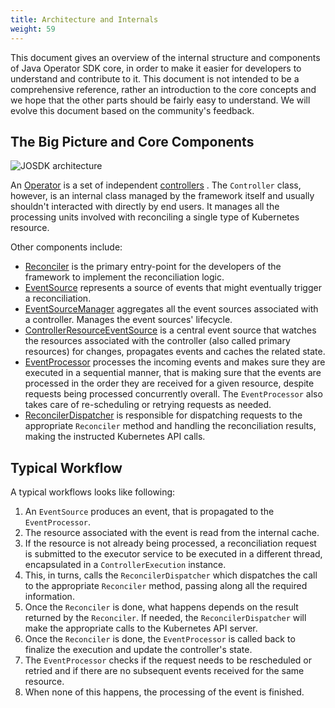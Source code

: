 ```yaml
---
title: Architecture and Internals
weight: 59
---
```


This document gives an overview of the internal structure and components of Java Operator SDK core,
in order to make it easier for developers to understand and contribute to it. This document is
not intended to be a comprehensive reference, rather an introduction to the core concepts and we
hope that the other parts should be fairly easy to understand. We will evolve this document
based on the community's feedback.

## The Big Picture and Core Components

![JOSDK architecture](/images/architecture.svg)

An [Operator](https://github.com/java-operator-sdk/java-operator-sdk/blob/main/operator-framework-core/src/main/java/io/javaoperatorsdk/operator/Operator.java)
is a set of
independent [controllers](https://github.com/java-operator-sdk/java-operator-sdk/blob/main/operator-framework-core/src/main/java/io/javaoperatorsdk/operator/processing/Controller.java)
.
The `Controller` class, however, is an internal class managed by the framework itself and
usually shouldn't interacted with directly by end users. It
manages all the processing units involved with reconciling a single type of Kubernetes resource.

Other components include:

- [Reconciler](https://github.com/java-operator-sdk/java-operator-sdk/blob/main/operator-framework-core/src/main/java/io/javaoperatorsdk/operator/api/reconciler/Reconciler.java)
  is the primary entry-point for the developers of the framework to implement the reconciliation
  logic.
- [EventSource](https://github.com/java-operator-sdk/java-operator-sdk/blob/main/operator-framework-core/src/main/java/io/javaoperatorsdk/operator/processing/event/source/EventSource.java)
  represents a source of events that might eventually trigger a reconciliation.
- [EventSourceManager](https://github.com/java-operator-sdk/java-operator-sdk/blob/main/operator-framework-core/src/main/java/io/javaoperatorsdk/operator/processing/event/EventSourceManager.java)
  aggregates all the event sources associated with a controller. Manages the event sources'
  lifecycle.
- [ControllerResourceEventSource](https://github.com/java-operator-sdk/java-operator-sdk/blob/main/operator-framework-core/src/main/java/io/javaoperatorsdk/operator/processing/event/source/controller/ControllerResourceEventSource.java)
  is a central event source that watches the resources associated with the controller (also
  called primary resources) for changes, propagates events and caches the related state.
- [EventProcessor](https://github.com/java-operator-sdk/java-operator-sdk/blob/main/operator-framework-core/src/main/java/io/javaoperatorsdk/operator/processing/event/EventProcessor.java)
  processes the incoming events and makes sure they are executed in a sequential manner, that is
  making sure that the events are processed in the order they are received for a given resource,
  despite requests being processed concurrently overall. The `EventProcessor` also takes care of
  re-scheduling or retrying requests as needed.
- [ReconcilerDispatcher](https://github.com/java-operator-sdk/java-operator-sdk/blob/main/operator-framework-core/src/main/java/io/javaoperatorsdk/operator/processing/event/ReconciliationDispatcher.java)
  is responsible for dispatching requests to the appropriate `Reconciler` method and handling
  the reconciliation results, making the instructed Kubernetes API calls.

## Typical Workflow

A typical workflows looks like following:

1. An `EventSource` produces an event, that is propagated to the `EventProcessor`.
2. The resource associated with the event is read from the internal cache.
3. If the resource is not already being processed, a reconciliation request is
   submitted to the executor service to be executed in a different thread, encapsulated in a
   `ControllerExecution` instance.
4. This, in turns, calls the `ReconcilerDispatcher` which dispatches the call to the appropriate
   `Reconciler` method, passing along all the required information.
5. Once the `Reconciler` is done, what happens depends on the result returned by the
   `Reconciler`. If needed, the `ReconcilerDispatcher` will make the appropriate calls to the
   Kubernetes API server.
6. Once the `Reconciler` is done, the `EventProcessor` is called back to finalize the
   execution and update the controller's state.
7. The `EventProcessor` checks if the request needs to be rescheduled or retried and if there are no
   subsequent events received for the same resource.
8. When none of this happens, the processing of the event is finished. 
